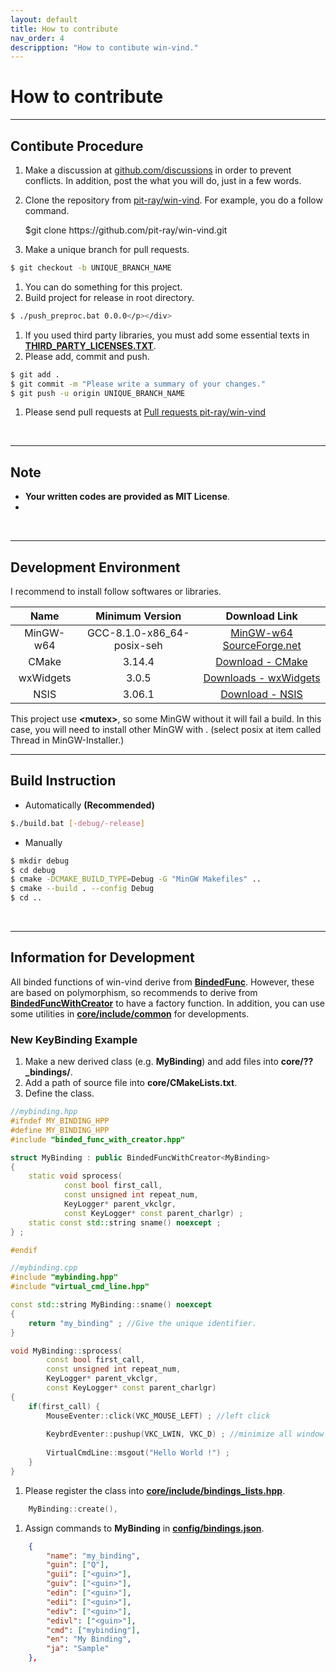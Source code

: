 ```yaml
---
layout: default
title: How to contribute
nav_order: 4
descripption: "How to contibute win-vind."
---
```

# How to contribute

<hr>

## Contibute Procedure
1. Make a discussion at <a href="https://github.com/pit-ray/win-vind/discussions">github.com/discussions</a> in order to prevent conflicts. In addition, post the what you will do, just in a few words.  

1. Clone the repository from <a href="https://github.com/pit-ray/win-vind">pit-ray/win-vind</a>. For example, you do a follow command.
    <div class="code"><p>$git clone https://github.com/pit-ray/win-vind.git</p></div>

1. Make a unique branch for pull requests.
```bash
$ git checkout -b UNIQUE_BRANCH_NAME
```
1. You can do something for this project.  
1. Build project for release in root directory.
``` bash
$ ./push_preproc.bat 0.0.0</p></div>
```
1. If you used third party libraries, you must add some essential texts in <a href="https://github.com/pit-ray/win-vind/blob/master/THIRD_PARTY_LICENSES.txt">**THIRD_PARTY_LICENSES.TXT**</a>.  
1. Please add, commit and push.
```bash
$ git add .
$ git commit -m "Please write a summary of your changes."
$ git push -u origin UNIQUE_BRANCH_NAME
```
1. Please send pull requests at <a href="https://github.com/pit-ray/win-vind/pulls">Pull requests pit-ray/win-vind</a></li>

<br>
<hr>

## Note  
- **Your written codes are provided as MIT License**.
-

<br>
<hr>

## Development Environment
I recommend to install follow softwares or libraries.  

|Name|Minimum Version|Download Link|
|:---:|:---:|:---:|
|MinGW-w64|GCC-8.1.0-x86_64-posix-seh|<a href="https://sourceforge.net/projects/mingw-w64/files/mingw-w64/">MinGW-w64 SourceForge.net</a>|
|CMake|3.14.4|<a href="https://cmake.org/download/">Download - CMake</a>|
|wxWidgets|3.0.5|<a href="https://www.wxwidgets.org/downloads/">Downloads - wxWidgets</a>|
|NSIS|3.06.1|<a href="https://nsis.sourceforge.io/Download">Download - NSIS</a>|

This project use **&lt;mutex&gt;**, so some MinGW without it will fail a build. In this case, you will need to install other MinGW with <mutex>. (select posix at item called Thread in MinGW-Installer.)

<hr>

## Build Instruction
- Automatically **(Recommended)**
```bash
$./build.bat [-debug/-release]
```
- Manually
```bash
$ mkdir debug
$ cd debug
$ cmake -DCMAKE_BUILD_TYPE=Debug -G "MinGW Makefiles" ..
$ cmake --build . --config Debug
$ cd ..
```
<br>

<hr>

## Information for Development
All binded functions of win-vind derive from <a href="https://github.com/pit-ray/win-vind/blob/master/core/include/common/binded_func.hpp">**BindedFunc**</a>. However, these are based on polymorphism, so recommends to derive from <a href="https://github.com/pit-ray/win-vind/blob/master/core/include/common/binded_func_with_creator.hpp">**BindedFuncWithCreator**</a> to have a factory function. In addition, you can use some utilities in <a href="https://github.com/pit-ray/win-vind/tree/master/core/include/common">**core/include/common**</a> for developments. 

### New KeyBinding Example  
1. Make a new derived class (e.g. **MyBinding**) and add files into **core/??_bindings/**.
1. Add a path of source file into **core/CMakeLists.txt**.   
1. Define the class.  
```cpp  
//mybinding.hpp
#ifndef MY_BINDING_HPP
#define MY_BINDING_HPP
#include "binded_func_with_creator.hpp"

struct MyBinding : public BindedFuncWithCreator<MyBinding>
{
    static void sprocess(
            const bool first_call,
            const unsigned int repeat_num,
            KeyLogger* parent_vkclgr,
            const KeyLogger* const parent_charlgr) ;
    static const std::string sname() noexcept ;
} ;

#endif
```  
```cpp  
//mybinding.cpp
#include "mybinding.hpp"
#include "virtual_cmd_line.hpp"

const std::string MyBinding::sname() noexcept
{
    return "my_binding" ; //Give the unique identifier.
}

void MyBinding::sprocess(
        const bool first_call,
        const unsigned int repeat_num,
        KeyLogger* parent_vkclgr,
        const KeyLogger* const parent_charlgr)
{
    if(first_call) {
        MouseEventer::click(VKC_MOUSE_LEFT) ; //left click
    
        KeybrdEventer::pushup(VKC_LWIN, VKC_D) ; //minimize all window
    
        VirtualCmdLine::msgout("Hello World !") ;
    }
}
```
1. Please register the class into <a href="https://github.com/pit-ray/win-vind/blob/master/core/include/bindings_lists.hpp">**core/include/bindings_lists.hpp**</a>.
```cpp
    MyBinding::create(),
```
1. Assign commands to **MyBinding** in <a href="https://github.com/pit-ray/win-vind/blob/master/config/bindings.json">**config/bindings.json**</a>.  
```json
    {
        "name": "my_binding",
        "guin": ["Q"],
        "guii": ["<guin>"],
        "guiv": ["<guin>"],
        "edin": ["<guin>"],
        "edii": ["<guin>"],
        "ediv": ["<guin>"],
        "edivl": ["<guin>"],
        "cmd": ["mybinding"],
        "en": "My Binding",
        "ja": "Sample"
    },
```
